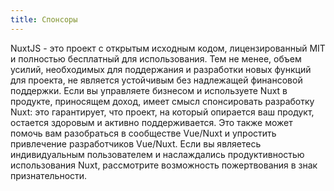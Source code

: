 ```yaml
---
title: Спонсоры 
---
```

NuxtJS - это проект с открытым исходным кодом, лицензированный MIT и полностью бесплатный для использования.
Тем не менее, объем усилий, необходимых для поддержания и разработки новых функций для проекта, не является устойчивым без надлежащей финансовой поддержки.
Если вы управляете бизнесом и используете Nuxt в продукте, приносящем доход, имеет смысл спонсировать разработку Nuxt: это гарантирует, что проект, на который опирается ваш продукт, остается здоровым и активно поддерживается. Это также может помочь вам разобраться в сообществе Vue/Nuxt и упростить привлечение разработчиков Vue/Nuxt.
Если вы являетесь индивидуальным пользователем и наслаждались продуктивностью использования Nuxt, рассмотрите возможность пожертвования в знак признательности.
